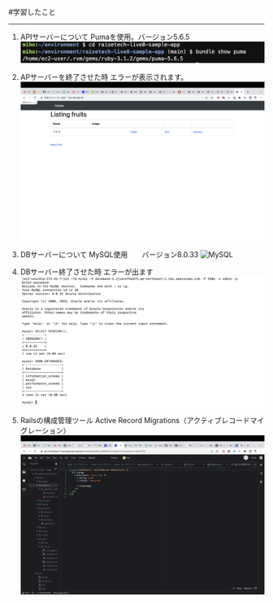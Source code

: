 #学習したこと
***
1. APIサーバーについて
Pumaを使用。バージョン5.6.5
![APIサーバー](/images/puma-version.png)

2. APサーバーを終了させた時
エラーが表示されます。
![エラー](images/puma.png)

3. DBサーバーについて
MySQL使用　　バージョン8.0.33
![MySQL](images/MySQL-version.png)

4. DBサーバー終了させた時
エラーが出ます
![エラー](images/MySQL.png)

5. Railsの構成管理ツール
Active Record Migrations（アクティブレコードマイグレーション）
![Rails](images/Migration.png)
